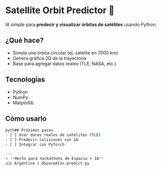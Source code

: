 # Satellite Orbit Predictor 🚀

IA simple para **predecir y visualizar órbitas de satélites** usando Python.

## ¿Qué hace?
- Simula una órbita circular (ej. satélite en 7000 km)
- Genera gráfica 2D de la trayectoria
- Base para agregar datos reales (TLE, NASA, etc.)

## Tecnologías
- Python
- NumPy
- Matplotlib

## Cómo usarlo
```bash
pyth## Próximos pasos
- [ ] Usar datos reales de satélites (TLE)
- [ ] Predecir colisiones con IA
- [ ] Integrar con PyTorch

---
⭐ **Hecho para hackathons de Espacio + IA**  
🇦🇷 Argentina | @SpaceAIon predict.py
